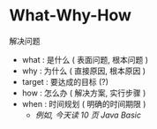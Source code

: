 # What-Why-How

解决问题

- what : 是什么 ( 表面问题, 根本问题 )
- why : 为什么 ( 直接原因, 根本原因 )
- target : 要达成的目标 (?)
- how : 怎么办 ( 解决方案, 实行步骤 )
- when : 时间规划 ( 明确的时间期限 )
    - _例如, 今天读 10 页 Java Basic_
